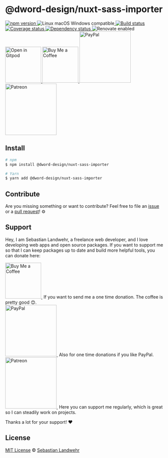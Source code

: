 <!-- TITLE/ -->
# @dword-design/nuxt-sass-importer
<!-- /TITLE -->

<!-- BADGES/ -->
<p>
    <a href="https://npmjs.org/package/@dword-design/nuxt-sass-importer">
      <img
        src="https://img.shields.io/npm/v/@dword-design/nuxt-sass-importer.svg"
        alt="npm version"
      >
    </a><img src="https://img.shields.io/badge/os-linux%20%7C%C2%A0macos%20%7C%C2%A0windows-blue" alt="Linux macOS Windows compatible"><a href="https://github.com/dword-design/nuxt-sass-importer/actions">
      <img
        src="https://github.com/dword-design/nuxt-sass-importer/workflows/build/badge.svg"
        alt="Build status"
      >
    </a><a href="https://codecov.io/gh/dword-design/nuxt-sass-importer">
      <img
        src="https://codecov.io/gh/dword-design/nuxt-sass-importer/branch/master/graph/badge.svg"
        alt="Coverage status"
      >
    </a><a href="https://david-dm.org/dword-design/nuxt-sass-importer">
      <img src="https://img.shields.io/david/dword-design/nuxt-sass-importer" alt="Dependency status">
    </a><img src="https://img.shields.io/badge/renovate-enabled-brightgreen" alt="Renovate enabled"><br/><a href="https://gitpod.io/#https://github.com/dword-design/nuxt-sass-importer">
      <img
        src="https://gitpod.io/button/open-in-gitpod.svg"
        alt="Open in Gitpod"
        width="114"
      >
    </a><a href="https://www.buymeacoffee.com/dword">
      <img
        src="https://www.buymeacoffee.com/assets/img/guidelines/download-assets-sm-2.svg"
        alt="Buy Me a Coffee"
        width="114"
      >
    </a><a href="https://paypal.me/SebastianLandwehr">
      <img
        src="https://sebastianlandwehr.com/images/paypal.svg"
        alt="PayPal"
        width="163"
      >
    </a><a href="https://www.patreon.com/dworddesign">
      <img
        src="https://sebastianlandwehr.com/images/patreon.svg"
        alt="Patreon"
        width="163"
      >
    </a>
</p>
<!-- /BADGES -->

<!-- DESCRIPTION/ -->

<!-- /DESCRIPTION -->

<!-- INSTALL/ -->
## Install

```bash
# npm
$ npm install @dword-design/nuxt-sass-importer

# Yarn
$ yarn add @dword-design/nuxt-sass-importer
```
<!-- /INSTALL -->

<!-- LICENSE/ -->
## Contribute

Are you missing something or want to contribute? Feel free to file an [issue](https://github.com/dword-design/nuxt-sass-importer/issues) or a [pull request](https://github.com/dword-design/nuxt-sass-importer/pulls)! ⚙️

## Support

Hey, I am Sebastian Landwehr, a freelance web developer, and I love developing web apps and open source packages. If you want to support me so that I can keep packages up to date and build more helpful tools, you can donate here:

<p>
  <a href="https://www.buymeacoffee.com/dword">
    <img
      src="https://www.buymeacoffee.com/assets/img/guidelines/download-assets-sm-2.svg"
      alt="Buy Me a Coffee"
      width="114"
    >
  </a>&nbsp;If you want to send me a one time donation. The coffee is pretty good 😊.<br/>
  <a href="https://paypal.me/SebastianLandwehr">
    <img
      src="https://sebastianlandwehr.com/images/paypal.svg"
      alt="PayPal"
      width="163"
    >
  </a>&nbsp;Also for one time donations if you like PayPal.<br/>
  <a href="https://www.patreon.com/dworddesign">
    <img
      src="https://sebastianlandwehr.com/images/patreon.svg"
      alt="Patreon"
      width="163"
    >
  </a>&nbsp;Here you can support me regularly, which is great so I can steadily work on projects.
</p>

Thanks a lot for your support! ❤️

## License

[MIT License](https://opensource.org/licenses/MIT) © [Sebastian Landwehr](https://sebastianlandwehr.com)
<!-- /LICENSE -->
